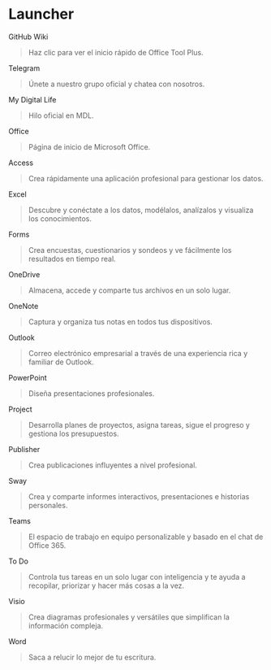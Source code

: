 # Launcher

GitHub Wiki
> Haz clic para ver el inicio rápido de Office Tool Plus.

Telegram
> Únete a nuestro grupo oficial y chatea con nosotros.

My Digital Life
> Hilo oficial en MDL.

Office
> Página de inicio de Microsoft Office.

Access
> Crea rápidamente una aplicación profesional para gestionar los datos.

Excel
> Descubre y conéctate a los datos, modélalos, analízalos y visualiza los conocimientos.

Forms
> Crea encuestas, cuestionarios y sondeos y ve fácilmente los resultados en tiempo real.

OneDrive
> Almacena, accede y comparte tus archivos en un solo lugar.

OneNote
> Captura y organiza tus notas en todos tus dispositivos.

Outlook
> Correo electrónico empresarial a través de una experiencia rica y familiar de Outlook.

PowerPoint
> Diseña presentaciones profesionales.

Project
> Desarrolla planes de proyectos, asigna tareas, sigue el progreso y gestiona los presupuestos.

Publisher
> Crea publicaciones influyentes a nivel profesional.

Sway
> Crea y comparte informes interactivos, presentaciones e historias personales.

Teams
> El espacio de trabajo en equipo personalizable y basado en el chat de Office 365.

To Do
> Controla tus tareas en un solo lugar con inteligencia y te ayuda a recopilar, priorizar y hacer más cosas a la vez.

Visio
> Crea diagramas profesionales y versátiles que simplifican la información compleja.

Word
> Saca a relucir lo mejor de tu escritura.
